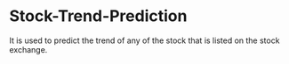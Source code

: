 # Stock-Trend-Prediction
It is used to predict the trend of any of the stock that is listed on the stock exchange.
